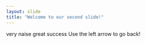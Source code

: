 ```yaml
---
layout: slide
title: "Welcome to our second slide!"
---
```

very naise great success
Use the left arrow to go back!
